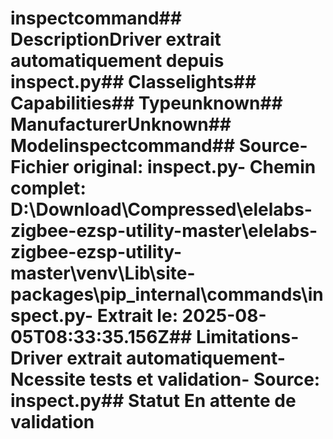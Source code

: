 # inspectcommand##  DescriptionDriver extrait automatiquement depuis inspect.py##  Classelights##  Capabilities##  Typeunknown##  ManufacturerUnknown##  Modelinspectcommand##  Source- **Fichier original**: inspect.py- **Chemin complet**: D:\Download\Compressed\elelabs-zigbee-ezsp-utility-master\elelabs-zigbee-ezsp-utility-master\venv\Lib\site-packages\pip\_internal\commands\inspect.py- **Extrait le**: 2025-08-05T08:33:35.156Z##  Limitations- Driver extrait automatiquement- Ncessite tests et validation- Source: inspect.py##  Statut En attente de validation